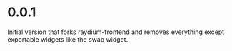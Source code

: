 # 0.0.1

Initial version that forks raydium-frontend and
removes everything except exportable widgets like
the swap widget.
